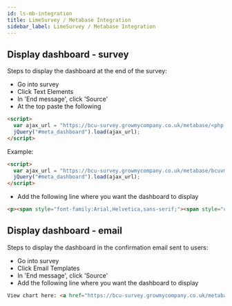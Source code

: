 ```yaml
---
id: ls-mb-integration
title: LimeSurvey / Metabase Integration
sidebar_label: LimeSurvey / Metabase Integration
---
```


## Display dashboard - survey

Steps to display the dashboard at the end of the survey:

- Go into survey
- Click Text Elements
- In 'End message', click 'Source'
- At the top paste the following

```html
<script>
  var ajax_url = "https://bcu-survey.growmycompany.co.uk/metabase/<php file>?token={TOKEN}";
  jQuery("#meta_dashboard").load(ajax_url);
</script>
```

Example:

```html
<script>
  var ajax_url = "https://bcu-survey.growmycompany.co.uk/metabase/bcuvm_meta_dashboard_generator.php?token={TOKEN}";
  jQuery("#meta_dashboard").load(ajax_url);
</script>
```

- Add the following line where you want the dashboard to display

```html
<p><span style="font-family:Arial,Helvetica,sans-serif;"><span style="color:#444444;">View chart here: <a href="https://bcu-survey.growmycompany.co.uk/metabase/bcuvm_meta_dashboard_generator.php?token={TOKEN}" target="_blank">link</a></span></span></p>
```


## Display dashboard - email

Steps to display the dashboard in the confirmation email sent to users:

- Go into survey
- Click Email Templates
- In 'End message', click 'Source'
- Add the following line where you want the dashboard to display

```html
View chart here: <a href="https://bcu-survey.growmycompany.co.uk/metabase/bcuvm_meta_dashboard_generator.php?token={TOKEN}">link</a>
```
